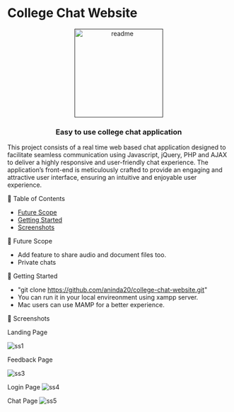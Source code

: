 # College Chat Website
 <p align="center">
  <a href="" rel="noopener">
 <img width="200" alt="readme" src="https://user-images.githubusercontent.com/53020383/144102766-50141507-366f-4372-bfc5-0865dff1727c.PNG">
</a>
</p>

<h3 align="center"> Easy to use college chat application
    <br> 
</h3>


<p> This project consists of a real time web based chat application designed to facilitate seamless communication using Javascript, jQuery, PHP and AJAX to deliver a highly responsive and user-friendly chat experience. The application’s front-end is meticulously crafted to provide an engaging and attractive user interface, ensuring an intuitive and enjoyable user experience. </p>



 📝 Table of Contents

- [Future Scope](#future_scope)
- [Getting Started](#getting_started)
- [Screenshots](#screenshots)



 🚀 Future Scope <a name = "future_scope"></a>
- Add feature to share audio and document files too.
- Private chats


 🏁 Getting Started <a name = "getting_started"></a>

- "git clone https://github.com/aninda20/college-chat-website.git"
- You can run it in your local envireonment using xampp server.
- Mac users can use MAMP for a better experience.
 





 🤳 Screenshots <a name = "screenshots"></a>

 Landing Page

![ss1](https://user-images.githubusercontent.com/53020383/144102599-952bbdfc-d3b4-4d7f-a572-56bf46a2e0e5.png)

Feedback Page
 
![ss3](https://user-images.githubusercontent.com/53020383/144104969-f50d66fd-3539-4745-8581-f6596503fc42.PNG)

Login Page
![ss4](https://user-images.githubusercontent.com/53020383/144102685-6f00ba20-46d9-4b4d-829f-b4957bb93827.png)

Chat Page
![ss5](https://user-images.githubusercontent.com/53020383/144102700-4d7d3d27-24ea-4487-8190-617d00660a92.png)





